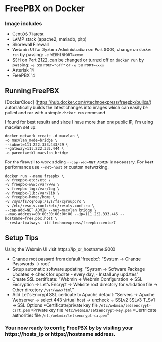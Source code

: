 # FreePBX on Docker

### Image includes

 * CentOS 7 latest
 * LAMP stack (apache2, mariadb, php)
 * Shorewall Firewall
 * Webmin UI for System Administration on Port 9000, change on `docker run` by passing:
               `-e WEBMINPORT=xxxx`
 * SSH on Port 2122, can be changed or turned off on `docker run` by passing:
               `-e SSHPORT="off"` or `-e SSHPORT=xxxx`
 * Asterisk 14
 * FreePBX 14

## Running FreePBX

[DockerCloud] (https://hub.docker.com/r/technoexpress/freepbx/builds/) automatically builds the latest changes into images which can easily be pulled and ran with a simple `docker run` command. 

I found for best results and since I have more than one public IP, i'm using macvlan set up:
```
docker network create -d macvlan \
-o macvlan_mode=bridge \
--subnet=111.222.333.443/29 \
--gateway=111.222.333.444 \
-o parent=eth1 macvlan_bridge
```

For the firewall to work adding `--cap-add=NET_ADMIN` is necessary.
For best performance use `--net=host` or custom networking.
```
docker run --name freepbx \
-v freepbx-etc:/etc \
-v freepbx-www:/var/www \
-v freepbx-log:/var/log \
-v freepbx-lib:/var/lib \
-v freepbx-home:/home \
-v /sys/fs/cgroup:/sys/fs/cgroup:ro \
-v /etc/resolv.conf:/etc/resolv.conf:ro \
--cap-add=NET_ADMIN --net=macvlan_bridge \
--mac-address=00:00:00:00:00:00 --ip=111.222.333.446 --hostname=free.pbx.host \
--restart=always -itd technoexpress/freepbx:centos7
```
## Setup Tips
Using the Webmin UI visit https://ip_or_hostname:9000
* Change root passord from default 'freepbx': 
                    "System -> Change Passwords -> root" 
* Setup automatic software updating:
                    "System -> Software Package Updates -> check for update - every day, - Install any updates"
* Create SSL certificate:
                    "Webmin -> Webmin Configuration -> SSL Encryption -> Let's Encrypt -> 
                             Website root directory for validation file -> Other directory `/var/www/html`"
* Add Let's Encrypt SSL certicate to Apache default:
                    "Servers -> Apache Webserver -> select 443 virtual host -> uncheck -> SSLv2 SSLv3 TLSv1
                            -> SSL Options 
                            *Certificate/private key file    `/etc/webmin/letsencrypt-cert.pem`
                            *Private key file                `/etc/webmin/letsencrypt-key.pem`
                            *Certificate authorities file    `/etc/webmin/letsencrypt-ca.pem`"
                            
### Your now ready to config FreePBX by by visiting your https://hosts_ip or https://hostname address.